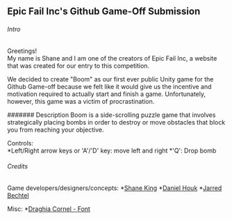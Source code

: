 ## Epic Fail Inc's Github Game-Off Submission


###### Intro
Greetings!  
My name is Shane and I am one of the creators of Epic Fail Inc, a website that was created for our entry to this competition.  
  
We decided to create "Boom" as our first ever public Unity game for the Github Game-off because we felt like it would give us the incentive
and motivation required to actually start and finish a game. Unfortunately, however, this game was a victim of procrastination.  
  
####### Description
Boom is a side-scrolling puzzle game that involves strategically placing bombs in order to destroy or move obstacles that block you from reaching
your objective.  
  

Controls:  
*Left/Right arrow keys or 'A'/'D' key: move left and right
*'Q': Drop bomb  
  
###### Credits
Game developers/designers/concepts:
*[Shane King](https://github.com/ShaneK)
*[Daniel Houk](https://github.com/DRHouk)
*[Jarred Bechtel](https://github.com/bechtelj)  
  
Misc:
*[Draghia Cornel - Font](http://dccanim.deviantart.com/)
